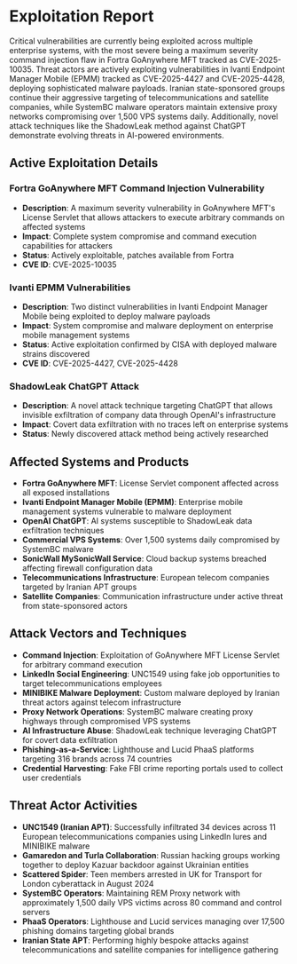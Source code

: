 # Exploitation Report

Critical vulnerabilities are currently being exploited across multiple enterprise systems, with the most severe being a maximum severity command injection flaw in Fortra GoAnywhere MFT tracked as CVE-2025-10035. Threat actors are actively exploiting vulnerabilities in Ivanti Endpoint Manager Mobile (EPMM) tracked as CVE-2025-4427 and CVE-2025-4428, deploying sophisticated malware payloads. Iranian state-sponsored groups continue their aggressive targeting of telecommunications and satellite companies, while SystemBC malware operators maintain extensive proxy networks compromising over 1,500 VPS systems daily. Additionally, novel attack techniques like the ShadowLeak method against ChatGPT demonstrate evolving threats in AI-powered environments.

## Active Exploitation Details

### Fortra GoAnywhere MFT Command Injection Vulnerability
- **Description**: A maximum severity vulnerability in GoAnywhere MFT's License Servlet that allows attackers to execute arbitrary commands on affected systems
- **Impact**: Complete system compromise and command execution capabilities for attackers
- **Status**: Actively exploitable, patches available from Fortra
- **CVE ID**: CVE-2025-10035

### Ivanti EPMM Vulnerabilities
- **Description**: Two distinct vulnerabilities in Ivanti Endpoint Manager Mobile being exploited to deploy malware payloads
- **Impact**: System compromise and malware deployment on enterprise mobile management systems
- **Status**: Active exploitation confirmed by CISA with deployed malware strains discovered
- **CVE ID**: CVE-2025-4427, CVE-2025-4428

### ShadowLeak ChatGPT Attack
- **Description**: A novel attack technique targeting ChatGPT that allows invisible exfiltration of company data through OpenAI's infrastructure
- **Impact**: Covert data exfiltration with no traces left on enterprise systems
- **Status**: Newly discovered attack method being actively researched

## Affected Systems and Products

- **Fortra GoAnywhere MFT**: License Servlet component affected across all exposed installations
- **Ivanti Endpoint Manager Mobile (EPMM)**: Enterprise mobile management systems vulnerable to malware deployment
- **OpenAI ChatGPT**: AI systems susceptible to ShadowLeak data exfiltration techniques
- **Commercial VPS Systems**: Over 1,500 systems daily compromised by SystemBC malware
- **SonicWall MySonicWall Service**: Cloud backup systems breached affecting firewall configuration data
- **Telecommunications Infrastructure**: European telecom companies targeted by Iranian APT groups
- **Satellite Companies**: Communication infrastructure under active threat from state-sponsored actors

## Attack Vectors and Techniques

- **Command Injection**: Exploitation of GoAnywhere MFT License Servlet for arbitrary command execution
- **LinkedIn Social Engineering**: UNC1549 using fake job opportunities to target telecommunications employees
- **MINIBIKE Malware Deployment**: Custom malware deployed by Iranian threat actors against telecom infrastructure
- **Proxy Network Operations**: SystemBC malware creating proxy highways through compromised VPS systems
- **AI Infrastructure Abuse**: ShadowLeak technique leveraging ChatGPT for covert data exfiltration
- **Phishing-as-a-Service**: Lighthouse and Lucid PhaaS platforms targeting 316 brands across 74 countries
- **Credential Harvesting**: Fake FBI crime reporting portals used to collect user credentials

## Threat Actor Activities

- **UNC1549 (Iranian APT)**: Successfully infiltrated 34 devices across 11 European telecommunications companies using LinkedIn lures and MINIBIKE malware
- **Gamaredon and Turla Collaboration**: Russian hacking groups working together to deploy Kazuar backdoor against Ukrainian entities
- **Scattered Spider**: Teen members arrested in UK for Transport for London cyberattack in August 2024
- **SystemBC Operators**: Maintaining REM Proxy network with approximately 1,500 daily VPS victims across 80 command and control servers
- **PhaaS Operators**: Lighthouse and Lucid services managing over 17,500 phishing domains targeting global brands
- **Iranian State APT**: Performing highly bespoke attacks against telecommunications and satellite companies for intelligence gathering